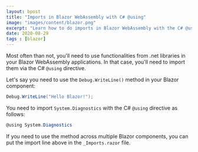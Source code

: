 ```yaml
---
layout: bpost
title: "Imports in Blazor WebAssembly with C# @using"
image: "images/content/blazor.png"
excerpt: "Learn how to do imports in Blazor WebAssembly with the C# @using directive"
date: 2020-08-29
tags : [blazor]
---
```


Most often than not, you'll need to use functionalities from .net libraries in your Blazor WebAssembly applications. In that case, you'll need to import them via the C# `@using` directive.


Let's say you need to use the `Debug.WriteLine()` method in your Blazor component:


```csharp
Debug.WriteLine("Hello Blazor!");
```

You need to import `System.Diagnostics` with the C# `@using` directive as follows:


```csharp
@using System.Diagnostics
```

If you need to use the method across multiple Blazor components, you can put the import line above in the `_Imports.razor` file. 


